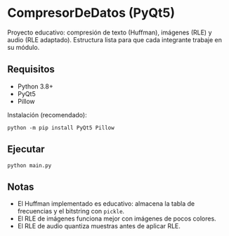 # CompresorDeDatos (PyQt5)
Proyecto educativo: compresión de texto (Huffman), imágenes (RLE) y audio (RLE adaptado).
Estructura lista para que cada integrante trabaje en su módulo.

## Requisitos
- Python 3.8+
- PyQt5
- Pillow

Instalación (recomendado):
```
python -m pip install PyQt5 Pillow
```

## Ejecutar
```
python main.py
```

## Notas
- El Huffman implementado es educativo: almacena la tabla de frecuencias y el bitstring con `pickle`.
- El RLE de imágenes funciona mejor con imágenes de pocos colores.
- El RLE de audio quantiza muestras antes de aplicar RLE.


